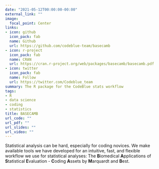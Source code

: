 ```yaml
---
date: "2021-05-12T00:00:00-00:00"
external_link: ""
image:
  focal_point: Center
links:
- icon: github
  icon_pack: fab
  name: Github
  url: https://github.com/codeblue-team/basecamb
- icon: r-project
  icon_pack: fab
  name: CRAN
  url: https://cran.r-project.org/web/packages/basecamb/basecamb.pdf
- icon: twitter
  icon_pack: fab
  name: Follow
  url: https://twitter.com/Codeblue_team
summary: The R package for the CodeBlue stats workflow
tags:
- R
- data science
- coding
- statistics
title: BASECAMB
url_code: ""
url_pdf: ""
url_slides: ""
url_video: ""
---
```


Statistical analysis can be hard, especially for coding novices. We make available tools we have developed for an intuitive, fast, and flexible workflow we use for statistical analyses: The **B**iomedical **A**pplications of **S**tatistical **E**valuation - **C**oding **A**ssets by **M**arquardt and **B**est.